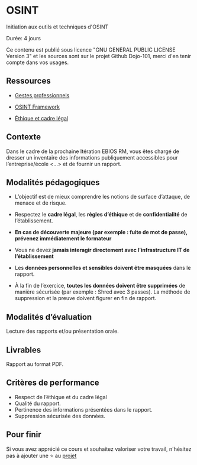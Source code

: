 # OSINT

Initiation aux outils et techniques d'OSINT

Durée: 4 jours 

Ce contenu est publié sous licence "GNU GENERAL PUBLIC LICENSE Version 3" et les sources sont sur le projet Github Dojo-101, merci d'en tenir compte dans vos usages.

## Ressources

* [Gestes professionnels](https://github.com/Aif4thah/Dojo-101)

* [OSINT Framework](https://osintframework.com/)

* [Éthique et cadre légal](https://github.com/Aif4thah/Dojo-101/blob/main/CODE_OF_CONDUCT.md)


## Contexte

Dans le cadre de la prochaine Itération EBIOS RM, vous êtes chargé de dresser un inventaire des informations publiquement accessibles pour l’entreprise/école <…> et de fournir un rapport.

## Modalités pédagogiques

* L’objectif est de mieux comprendre les notions de surface d’attaque, de menace et de risque.

* Respectez le **cadre légal**, les **règles d’éthique** et de **confidentialité** de l’établissement.

* **En cas de découverte majeure (par exemple : fuite de mot de passe), prévenez immédiatement le formateur**

* Vous ne devez **jamais interagir directement avec l’infrastructure IT de l’établissement**

* Les **données personnelles et sensibles doivent être masquées** dans le rapport.

* À la fin de l’exercice, **toutes les données doivent être supprimées** de manière sécurisée (par exemple : Shred avec 3 passes). La méthode de suppression et la preuve doivent figurer en fin de rapport.

## Modalités d’évaluation

 Lecture des rapports et/ou présentation orale.

## Livrables

 Rapport au format PDF.

## Critères de performance

* Respect de l’éthique et du cadre légal
* Qualité du rapport.
* Pertinence des informations présentées dans le rapport.
* Suppression sécurisée des données.

## Pour finir

Si vous avez apprécié ce cours et souhaitez valoriser votre travail, n'hésitez pas à ajouter une ⭐ au [projet](https://github.com/Aif4thah/Dojo-101)